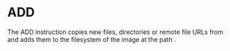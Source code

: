 # ADD
The ADD instruction copies new files, directories or remote file URLs from <src> and adds them to the filesystem of the image at the path <dest>.
